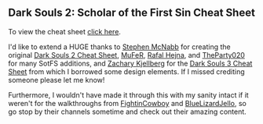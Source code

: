 ## Dark Souls 2: Scholar of the First Sin Cheat Sheet

To view the cheat sheet [click here](http://xenevel.github.io/dark-souls-2-sotfs-cheat-sheet).

I'd like to extend a HUGE thanks to [Stephen McNabb](https://github.com/smcnabb) for creating the original [Dark Souls 2 Cheat Sheet](http://smcnabb.github.io/dark-souls-2-cheat-sheet/), [MuFeR](https://github.com/MuFeR), [Rafal Hejna](https://github.com/Rejna), and [TheParty020](https://github.com/TheParty020) for many SotFS additions, and [Zachary Kjellberg](https://github.com/ZKjellberg) for the [Dark Souls 3 Cheat Sheet](http://zkjellberg.github.io/dark-souls-3-cheat-sheet/) from which I borrowed some design elements. If I missed crediting someone please let me know!

Furthermore, I wouldn't have made it through this with my sanity intact if it weren't for the walkthroughs from [FightinCowboy](https://www.youtube.com/channel/UC9N0DmacOi4iWKQyygX89OQ) and [BlueLizardJello](https://www.youtube.com/channel/UCZ59sO0IQRmYHQwcfC5exzw), so go stop by their channels sometime and check out their amazing content.
